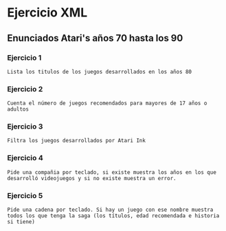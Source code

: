 # Ejercicio XML

## Enunciados Atari's años 70 hasta los 90

### 	Ejercicio 1

	Lista los titulos de los juegos desarrollados en los años 80

### 	Ejercicio 2

	Cuenta el número de juegos recomendados para mayores de 17 años o adultos

### 	Ejercicio 3

	Filtra los juegos desarrollados por Atari Ink

### 	Ejercicio 4

	Pide una compañia por teclado, si existe muestra los años en los que desarrolló videojuegos y si no existe muestra un error.

### 	Ejercicio 5

	Pide una cadena por teclado. Si hay un juego con ese nombre muestra todos los que tenga la saga (los títulos, edad recomendada e historia si tiene)

